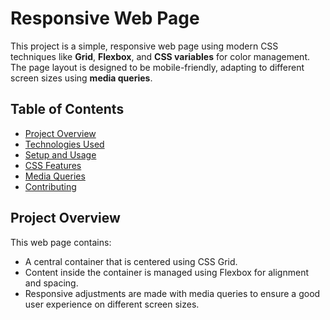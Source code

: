 # Responsive Web Page

This project is a simple, responsive web page using modern CSS techniques like **Grid**, **Flexbox**, and **CSS variables** for color management. The page layout is designed to be mobile-friendly, adapting to different screen sizes using **media queries**.

## Table of Contents
- [Project Overview](#project-overview)
- [Technologies Used](#technologies-used)
- [Setup and Usage](#setup-and-usage)
- [CSS Features](#css-features)
- [Media Queries](#media-queries)
- [Contributing](#contributing)

## Project Overview
This web page contains:
- A central container that is centered using CSS Grid.
- Content inside the container is managed using Flexbox for alignment and spacing.
- Responsive adjustments are made with media queries to ensure a good user experience on different screen sizes.
